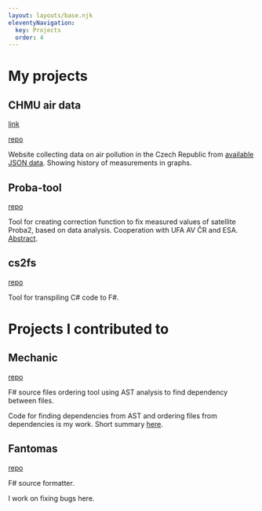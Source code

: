 ```yaml
---
layout: layouts/base.njk
eleventyNavigation:
  key: Projects
  order: 4
---
```


# My projects

## CHMU air data

[link](http://ratatosk.dynu.net/chmu-air)

[repo](https://gitlab.com/jindraivanek/chmu-air)

Website collecting data on air pollution in the Czech Republic from [available JSON data](http://portal.chmi.cz/files/portal/docs/uoco/web_generator/aqindex_cze.json). 
Showing history of measurements in graphs.

## Proba-tool

[repo](https://gitlab.com/jindraivanek/proba-tool)

Tool for creating correction function to fix measured values of satellite Proba2, based on data analysis. Cooperation with UFA AV ČR and ESA. [Abstract](https://meetingorganizer.copernicus.org/EGU2017/EGU2017-7152.pdf). 

## cs2fs

[repo](https://github.com/jindraivanek/cs2fs)

Tool for transpiling C# code to F#.

# Projects I contributed to

## Mechanic

[repo](https://github.com/fsprojects/Mechanic)

F# source files ordering tool using AST analysis to find dependency between files. 

Code for finding dependencies from AST and ordering files from dependencies is my work. Short summary [here](https://github.com/fsprojects/Mechanic/blob/master/OrderingAlg.md).

## Fantomas

[repo](https://github.com/dungpa/fantomas)

F# source formatter.

I work on fixing bugs here.